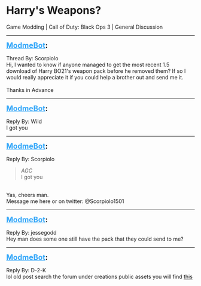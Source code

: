 # Harry's Weapons?
Game Modding | Call of Duty: Black Ops 3 | General Discussion

---
<strong style="font-size: 1.4em;"><span style="text-decoration: underline;text-decoration-color: #34a7f9;"><span style="color:#34a7f9;">ModmeBot</span></span>:</strong>

<p>Thread By: Scorpiolo<br />Hi, I wanted to know if anyone managed to get the most recent 1.5 download of Harry BO21&#39;s weapon pack before he removed them? If so I would really appreciate it if you could help a brother out and send me it.<br /> <br />Thanks in Advance</p>

---
<strong style="font-size: 1.4em;"><span style="text-decoration: underline;text-decoration-color: #34a7f9;"><span style="color:#34a7f9;">ModmeBot</span></span>:</strong>

<p>Reply By: Wild<br />I got you</p>

---
<strong style="font-size: 1.4em;"><span style="text-decoration: underline;text-decoration-color: #34a7f9;"><span style="color:#34a7f9;">ModmeBot</span></span>:</strong>

<p>Reply By: Scorpiolo<br /><blockquote><em>AGC</em><br />I got you</blockquote><br />Yas, cheers man.<br />Message me here or on twitter: @Scorpiolo1501</p>

---
<strong style="font-size: 1.4em;"><span style="text-decoration: underline;text-decoration-color: #34a7f9;"><span style="color:#34a7f9;">ModmeBot</span></span>:</strong>

<p>Reply By: jessegodd<br />Hey man does some one still have the pack that they could send to me?</p>

---
<strong style="font-size: 1.4em;"><span style="text-decoration: underline;text-decoration-color: #34a7f9;"><span style="color:#34a7f9;">ModmeBot</span></span>:</strong>

<p>Reply By: D-2-K<br />lol old post search the forum under creations public assets you will find <a href="http://aviacreations.com/modme/index.php?view=topic&tid=2322">this</a></p>
